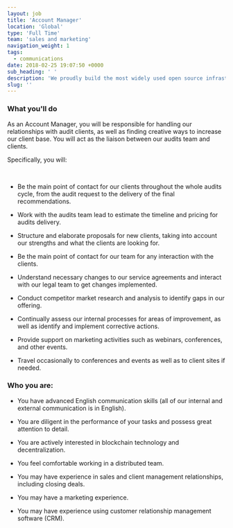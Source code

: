 ```yaml
---
layout: job
title: 'Account Manager'
location: 'Global'
type: 'Full Time'
team: 'sales and marketing'
navigation_weight: 1
tags:
  - communications
date: 2018-02-25 19:07:50 +0000
sub_heading: ' '
description: 'We proudly build the most widely used open source infrastructure tools: the OpenZeppelin smart contracts library powers 3000 public projects and has over 6500 Github stars, while the ZeppelinOS development toolset is leading the way in upgradeability and secure code reuse.'
slug: ''
---
```


<div class="requirements">
  <h3 class="job-description-title">What you'll do</h3>
  <p>As an Account Manager, you will be responsible for handling our relationships with audit clients, as well as finding creative ways to increase our client base. You will act as the liaison between our audits team and clients.</p>
  <p>Specifically, you will:</p>
  <br/>
  <ul>
    <li>
    <p>Be the main point of contact for our clients throughout the whole audits cycle, from the audit request to the delivery of the final recommendations.</p>
    </li>
    <li>
      <p>Work with the audits team lead to estimate the timeline and pricing for audits delivery.</p>
    </li>
    <li>
      <p>Structure and elaborate proposals for new clients, taking into account our strengths and what the clients are looking for.</p>
    </li>
    <li>
      <p>Be the main point of contact for our team for any interaction with the clients.</p>
    </li>
    <li>
      <p>Understand necessary changes to our service agreements and interact with our legal team to get changes implemented.</p>
    </li>
    <li>
      <p>Conduct competitor market research and analysis to identify gaps in our offering.</p>
    </li>
    <li>
      <p>Continually assess our internal processes for areas of improvement, as well as identify and implement corrective actions.</p>
    </li>
    <li>
      <p>Provide support on marketing activities such as webinars, conferences, and other events.</p>
    </li>
    <li>
      <p>Travel occasionally to conferences and events as well as to client sites if needed.</p>
    </li>
  </ul>
</div>
<div class="requirements">
  <h3 class="job-description-title">Who you are:</h3>
  <ul>
    <li>
      <p>You have advanced English communication skills (all of our internal and external communication is in English).</p>
    </li>
    <li>
      <p>You are diligent in the performance of your tasks and possess great attention to detail.</p>
    </li>
    <li>
      <p>You are actively interested in blockchain technology and decentralization.</p>
    </li>
    <li>
      <p>You feel comfortable working in a distributed team.</p>
    </li>
    <li>
      <p>You may have experience in sales and client management relationships, including closing deals.</p>
    </li>
    <li>
      <p>You may have a marketing experience.</p>
    </li>
    <li>
      <p>You may have experience using customer relationship management software (CRM).</p>
    </li>
  </ul>
</div>
